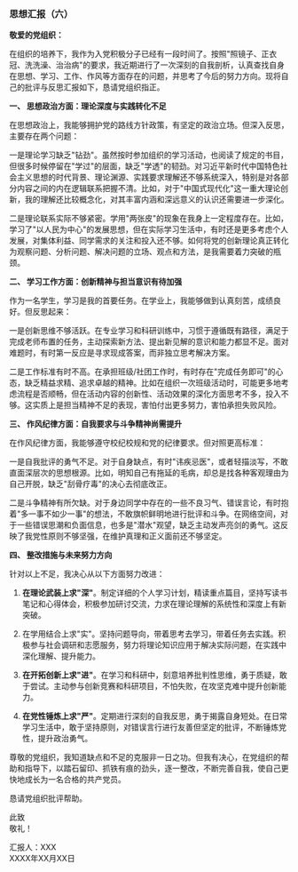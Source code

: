 ### **思想汇报（六）**

**敬爱的党组织：**

在组织的培养下，我作为入党积极分子已经有一段时间了。按照"照镜子、正衣冠、洗洗澡、治治病"的要求，我近期进行了一次深刻的自我剖析，认真查找自身在思想、学习、工作、作风等方面存在的问题，并思考了今后的努力方向。现将自己的批评与反思汇报如下，恳请党组织指正。

**一、 思想政治方面：理论深度与实践转化不足**

在思想政治上，我能够拥护党的路线方针政策，有坚定的政治立场。但深入反思，主要存在两个问题：

一是理论学习缺乏"钻劲"。虽然按时参加组织的学习活动，也阅读了规定的书目，但很多时候停留在"学过"的层面，缺乏"学透"的韧劲。对习近平新时代中国特色社会主义思想的时代背景、理论渊源、实践要求理解还不够系统深入，特别是对各部分内容之间的内在逻辑联系把握不清。比如，对于"中国式现代化"这一重大理论创新，我的理解还比较概念化，对其丰富内涵和深远意义的认识还需要进一步深化。

二是理论联系实际不够紧密。学用"两张皮"的现象在我身上一定程度存在。比如，学习了"以人民为中心"的发展思想，但在实际学习生活中，有时还是更多考虑个人发展，对集体利益、同学需求的关注和投入还不够。如何将党的创新理论真正转化为观察问题、分析问题、解决问题的立场、观点和方法，是我需要着力突破的瓶颈。

**二、 学习工作方面：创新精神与担当意识有待加强**

作为一名学生，学习是我的首要任务。在学业上，我能够做到认真刻苦，成绩良好。但反思起来：

一是创新思维不够活跃。在专业学习和科研训练中，习惯于遵循既有路径，满足于完成老师布置的任务，主动探索新方法、提出新见解的意识和能力都显不足。面对难题时，有时第一反应是寻求现成答案，而非独立思考解决方案。

二是工作标准有时不高。在承担班级/社团工作时，有时存在"完成任务即可"的心态，缺乏精益求精、追求卓越的精神。比如在组织一次班级活动时，可能更多地考虑流程是否顺畅，但在活动内容的创新性、活动效果的深化方面思考不多，投入不够。这实质上是担当精神不足的表现，害怕付出更多努力，害怕承担失败风险。

**三、 作风纪律方面：自我要求与斗争精神尚需提升**

在作风纪律方面，我能够遵守校纪校规和党的纪律要求。但对照更高标准：

一是自我批评的勇气不足。对于自身缺点，有时"讳疾忌医"，或者轻描淡写，不敢直面深层次的思想根源。比如，明知自己有拖延的毛病，却总是找各种客观理由为自己开脱，缺乏"刮骨疗毒"的决心去彻底改正。

二是斗争精神有所欠缺。对于身边同学中存在的一些不良习气、错误言论，有时抱着"多一事不如少一事"的想法，不敢旗帜鲜明地进行批评和斗争。在网络空间，对于一些错误思潮和负面信息，也多是"潜水"观望，缺乏主动发声亮剑的勇气。这反映了我党性原则不够坚强，在维护真理和正义面前还不够坚定。

**四、 整改措施与未来努力方向**

针对以上不足，我决心从以下方面努力改进：

1. **在理论武装上求"深"**。制定详细的个人学习计划，精读重点篇目，坚持写读书笔记和心得体会，积极参加研讨交流，力求在理论理解的系统性和深度上有新突破。
    
2. 在学用结合上求"实"。坚持问题导向，带着思考去学习，带着任务去实践。积极参与社会调研和志愿服务，努力将理论知识应用于解决实际问题，在实践中深化理解、提升能力。
    
3. **在开拓创新上求"进"**。在学习和科研中，刻意培养批判性思维，勇于质疑，敢于尝试。主动参与创新竞赛和科研项目，不怕失败，在攻坚克难中提升创新能力。
    
4. **在党性锤炼上求"严"**。定期进行深刻的自我反思，勇于揭露自身短处。在日常学习生活中，敢于坚持原则，对错误言行进行友善但坚定的批评，不断锤炼党性，提升政治勇气。
    

尊敬的党组织，我知道缺点和不足的克服非一日之功。但我有决心，在党组织的帮助和指导下，以踏石留印、抓铁有痕的劲头，逐一整改，不断完善自我，使自己更快地成长为一名合格的共产党员。

恳请党组织批评帮助。

此致  
敬礼！

汇报人：XXX  
XXXX年XX月XX日